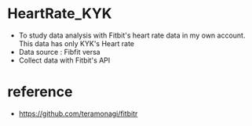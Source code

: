 # HeartRate_KYK
* To study data analysis with Fitbit's heart rate data in my own account. This data has only KYK's Heart rate
* Data source : Fibfit versa
* Collect data with Fitbit's API

# reference
* https://github.com/teramonagi/fitbitr
